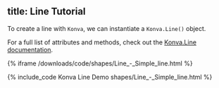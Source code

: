 title: Line Tutorial
---

To create a line with `Konva`, we can instantiate a `Konva.Line()` object.

For a full list of attributes and methods, check out the [Konva.Line documentation](http://konvajs.github.io/api/Konva.Line.html).

{% iframe /downloads/code/shapes/Line_-_Simple_line.html %}

{% include_code Konva Line Demo shapes/Line_-_Simple_line.html %}